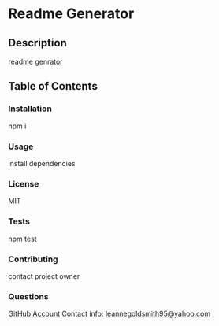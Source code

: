 # Readme Generator
  ## Description
  readme genrator
  ## Table of Contents
  ### Installation
  npm i
  ### Usage
  install dependencies
  ### License
  MIT
  ### Tests
  npm test
  ### Contributing
  contact project owner
  ### Questions
  [GitHub Account](https://github.com/LeanneCodes/)
  Contact info: leannegoldsmith95@yahoo.com
